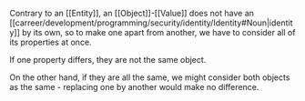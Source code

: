 Contrary to an [[Entity]], an [[Object]]-[[Value]] does not have an [[carreer/development/programming/security/identity/Identity#Noun|identity]] by its own, so to make one apart from another, we have to consider all of its properties at once.

If one property differs, they are not the same object.

On the other hand, if they are all the same, we might consider both objects as the same - replacing one by another would make no difference.